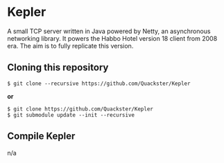 # Kepler

A small TCP server written in Java powered by Netty, an asynchronous networking library. It powers the Habbo Hotel version 18 client from 2008 era. The aim is to fully replicate this version.

## Cloning this repository

```
$ git clone --recursive https://github.com/Quackster/Kepler
```

**or**

```
$ git clone https://github.com/Quackster/Kepler
$ git submodule update --init --recursive
```

## Compile Kepler

n/a